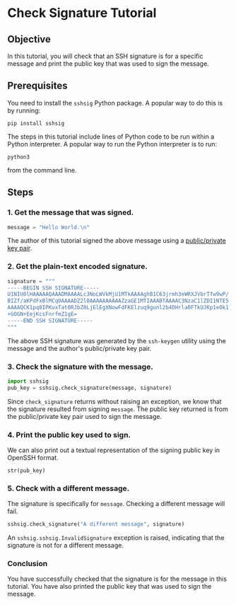 Check Signature Tutorial
========================

Objective
---------

In this tutorial, you will 
check that an SSH signature is for a specific message
and print the public key that was used to sign the message.


Prerequisites
-------------

You need to install the `sshsig` Python package.
A popular way to do this is by running:

```
pip install sshsig
```

The steps in this tutorial include lines of Python code to be run within a Python interpreter.
A popular way to run the Python interpreter is to run:
```
python3
```
from the command line.


Steps
-----

### 1. Get the message that was signed.

```python
message = "Hello World.\n"
```

The author of this tutorial signed the above message using a
[public/private key pair](https://en.wikipedia.org/wiki/Public-key_cryptography).


### 2. Get the plain-text encoded signature.

```python
signature = """
-----BEGIN SSH SIGNATURE-----
U1NIU0lHAAAAAQAAADMAAAALc3NoLWVkMjU1MTkAAAAghB1C63jrmh3eWRXJVbrTfw9wP/
BIZf/aKPdFxBlMCq0AAAADZ2l0AAAAAAAAAAZzaGE1MTIAAABTAAAAC3NzaC1lZDI1NTE5
AAAAQCK1pq8IPKuxTat0RJbZ0LjElEgXNowFdFKElzuq9gunl2b4DHrla0FTkUJKp1eOk1
+GOGN+EejKcsFnrfmZ1gE=
-----END SSH SIGNATURE-----
"""
```

The above SSH signature was generated by the `ssh-keygen` utility
using the message and the author's public/private key pair.


### 3. Check the signature with the message.

```python
import sshsig
pub_key = sshsig.check_signature(message, signature)
```

Since `check_signature` returns without raising an exception, we know that
the signature resulted from signing `message`.
The public key returned is from the public/private key pair used to sign
the message.


### 4. Print the public key used to sign.

We can also print out a textual representation of the signing public key in OpenSSH format.

```
str(pub_key)
```


### 5. Check with a different message.

The signature is specifically for `message`.
Checking a different message will fail.

```python
sshsig.check_signature("A different message", signature)
```

An `sshsig.sshsig.InvalidSignature` exception is raised,
indicating that the signature is not for a different message.


### Conclusion

You have successfully checked that the signature is for the message in this tutorial.
You have also printed the public key that was used to sign the message.
